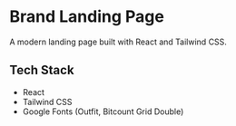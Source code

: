# Brand Landing Page

A modern landing page built with React and Tailwind CSS.

## Tech Stack
- React
- Tailwind CSS
- Google Fonts (Outfit, Bitcount Grid Double)
